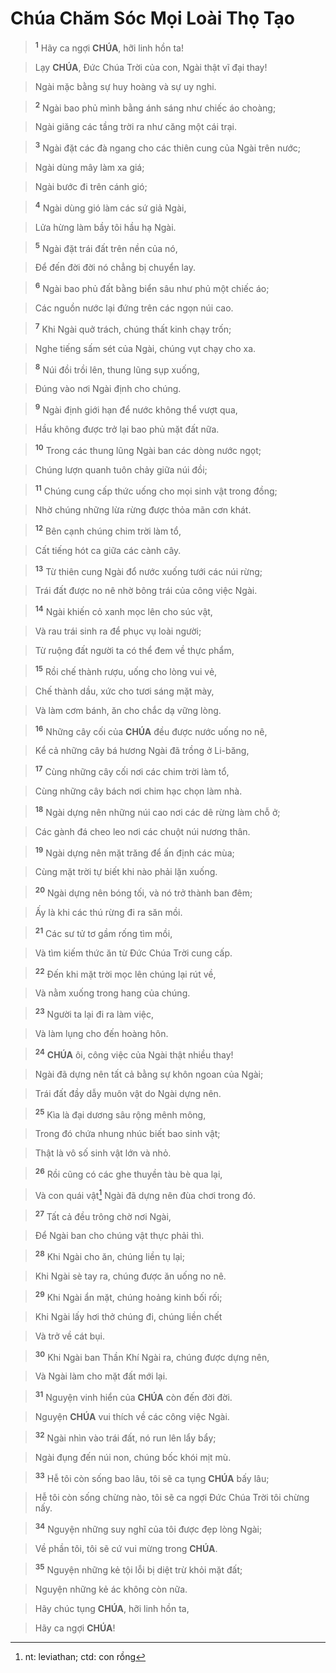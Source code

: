 # Chúa Chăm Sóc Mọi Loài Thọ Tạo

> <sup><b>1</b></sup> Hãy ca ngợi **CHÚA**, hỡi linh hồn ta!
>


> Lạy **CHÚA**, Đức Chúa Trời của con, Ngài thật vĩ đại thay!
>


> Ngài mặc bằng sự huy hoàng và sự uy nghi.
>


> <sup><b>2</b></sup> Ngài bao phủ mình bằng ánh sáng như chiếc áo choàng;
>


> Ngài giăng các tầng trời ra như căng một cái trại.
>


> <sup><b>3</b></sup> Ngài đặt các đà ngang cho các thiên cung của Ngài trên nước;
>


> Ngài dùng mây làm xa giá;
>


> Ngài bước đi trên cánh gió;
>


> <sup><b>4</b></sup> Ngài dùng gió làm các sứ giả Ngài,
>


> Lửa hừng làm bầy tôi hầu hạ Ngài.
>


> <sup><b>5</b></sup> Ngài đặt trái đất trên nền của nó,
>


> Để đến đời đời nó chẳng bị chuyển lay.
>


> <sup><b>6</b></sup> Ngài bao phủ đất bằng biển sâu như phủ một chiếc áo;
>


> Các nguồn nước lại đứng trên các ngọn núi cao.
>


> <sup><b>7</b></sup> Khi Ngài quở trách, chúng thất kinh chạy trốn;
>


> Nghe tiếng sấm sét của Ngài, chúng vụt chạy cho xa.
>


> <sup><b>8</b></sup> Núi đồi trồi lên, thung lũng sụp xuống,
>


> Đúng vào nơi Ngài định cho chúng.
>


> <sup><b>9</b></sup> Ngài định giới hạn để nước không thể vượt qua,
>


> Hầu không được trở lại bao phủ mặt đất nữa.
>


> <sup><b>10</b></sup> Trong các thung lũng Ngài ban các dòng nước ngọt;
>


> Chúng lượn quanh tuôn chảy giữa núi đồi;
>


> <sup><b>11</b></sup> Chúng cung cấp thức uống cho mọi sinh vật trong đồng;
>


> Nhờ chúng những lừa rừng được thỏa mãn cơn khát.
>


> <sup><b>12</b></sup> Bên cạnh chúng chim trời làm tổ,
>


> Cất tiếng hót ca giữa các cành cây.
>


> <sup><b>13</b></sup> Từ thiên cung Ngài đổ nước xuống tưới các núi rừng;
>


> Trái đất được no nê nhờ bông trái của công việc Ngài.
>


> <sup><b>14</b></sup> Ngài khiến cỏ xanh mọc lên cho súc vật,
>


> Và rau trái sinh ra để phục vụ loài người;
>


> Từ ruộng đất người ta có thể đem về thực phẩm,
>


> <sup><b>15</b></sup> Rồi chế thành rượu, uống cho lòng vui vẻ,
>


> Chế thành dầu, xức cho tươi sáng mặt mày,
>


> Và làm cơm bánh, ăn cho chắc dạ vững lòng.
>


> <sup><b>16</b></sup> Những cây cối của **CHÚA** đều được nước uống no nê,
>


> Kể cả những cây bá hương Ngài đã trồng ở Li-băng,
>


> <sup><b>17</b></sup> Cùng những cây cối nơi các chim trời làm tổ,
>


> Cùng những cây bách nơi chim hạc chọn làm nhà.
>


> <sup><b>18</b></sup> Ngài dựng nên những núi cao nơi các dê rừng làm chỗ ở;
>


> Các gành đá cheo leo nơi các chuột núi nương thân.
>


> <sup><b>19</b></sup> Ngài dựng nên mặt trăng để ấn định các mùa;
>


> Cùng mặt trời tự biết khi nào phải lặn xuống.
>


> <sup><b>20</b></sup> Ngài dựng nên bóng tối, và nó trở thành ban đêm;
>


> Ấy là khi các thú rừng đi ra săn mồi.
>


> <sup><b>21</b></sup> Các sư tử tơ gầm rống tìm mồi,
>


> Và tìm kiếm thức ăn từ Đức Chúa Trời cung cấp.
>


> <sup><b>22</b></sup> Đến khi mặt trời mọc lên chúng lại rút về,
>


> Và nằm xuống trong hang của chúng.
>


> <sup><b>23</b></sup> Người ta lại đi ra làm việc,
>


> Và làm lụng cho đến hoàng hôn.
>


> <sup><b>24</b></sup> **CHÚA** ôi, công việc của Ngài thật nhiều thay!
>


> Ngài đã dựng nên tất cả bằng sự khôn ngoan của Ngài;
>


> Trái đất đầy dẫy muôn vật do Ngài dựng nên.
>


> <sup><b>25</b></sup> Kìa là đại dương sâu rộng mênh mông,
>


> Trong đó chứa nhung nhúc biết bao sinh vật;
>


> Thật là vô số sinh vật lớn và nhỏ.
>


> <sup><b>26</b></sup> Rồi cũng có các ghe thuyền tàu bè qua lại,
>


> Và con quái vật[^1] Ngài đã dựng nên đùa chơi trong đó.
>


> <sup><b>27</b></sup> Tất cả đều trông chờ nơi Ngài,
>


> Để Ngài ban cho chúng vật thực phải thì.
>


> <sup><b>28</b></sup> Khi Ngài cho ăn, chúng liền tụ lại;
>


> Khi Ngài sè tay ra, chúng được ăn uống no nê.
>


> <sup><b>29</b></sup> Khi Ngài ẩn mặt, chúng hoảng kinh bối rối;
>


> Khi Ngài lấy hơi thở chúng đi, chúng liền chết
>


> Và trở về cát bụi.
>


> <sup><b>30</b></sup> Khi Ngài ban Thần Khí Ngài ra, chúng được dựng nên,
>


> Và Ngài làm cho mặt đất mới lại.
>


> <sup><b>31</b></sup> Nguyện vinh hiển của **CHÚA** còn đến đời đời.
>


> Nguyện **CHÚA** vui thích về các công việc Ngài.
>


> <sup><b>32</b></sup> Ngài nhìn vào trái đất, nó run lên lẩy bẩy;
>


> Ngài đụng đến núi non, chúng bốc khói mịt mù.
>


> <sup><b>33</b></sup> Hễ tôi còn sống bao lâu, tôi sẽ ca tụng **CHÚA** bấy lâu;
>


> Hễ tôi còn sống chừng nào, tôi sẽ ca ngợi Đức Chúa Trời tôi chừng nấy.
>


> <sup><b>34</b></sup> Nguyện những suy nghĩ của tôi được đẹp lòng Ngài;
>


> Về phần tôi, tôi sẽ cứ vui mừng trong **CHÚA**.
>


> <sup><b>35</b></sup> Nguyện những kẻ tội lỗi bị diệt trừ khỏi mặt đất;
>


> Nguyện những kẻ ác không còn nữa.
>


> Hãy chúc tụng **CHÚA**, hỡi linh hồn ta,
>


> Hãy ca ngợi **CHÚA**!
>

[^1]: nt: leviathan; ctd: con rồng